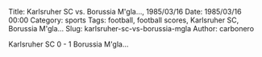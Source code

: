 Title: Karlsruher SC vs. Borussia M'gla…, 1985/03/16
Date: 1985/03/16 00:00
Category: sports
Tags: football, football scores, Karlsruher SC, Borussia M'gla…
Slug: karlsruher-sc-vs-borussia-mgla
Author: carbonero


Karlsruher SC 0 - 1 Borussia M'gla…
